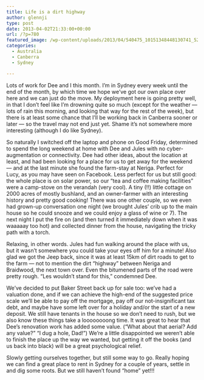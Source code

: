 ```yaml
---
title: Life is a dirt highway
author: glennji
type: post
date: 2013-04-02T21:33:00+00:00
url: /?p=780
featured_image: /wp-content/uploads/2013/04/540475_10151348448130741_525150221_n.jpg
categories:
  - Australia
  - Canberra
  - Sydney

---
```

Lots of work for Dee and I this month. I&#8217;m in Sydney every week until the end of the month, by which time we hope we&#8217;ve got our own place over here and we can just do the move. My deployment here is going pretty well, in that I don&#8217;t feel like I&#8217;m drowning quite so much (except for the weather &#8212; lots of rain this morning, and looking that way for the rest of the week), but there is at least some chance that I&#8217;ll be working back in Canberra sooner or later &#8212; so the travel may not end just yet. Shame it&#8217;s not somewhere more interesting (although I do like Sydney).
  
So naturally I switched off the laptop and phone on Good Friday, determined to spend the long weekend at home with Dee and Jules with no cyber-augmentation or connectivity. Dee had other ideas, about the location at least, and had been looking for a place for us to get away for the weekend &#8212; and at the last minute she found the farm-stay at Neriga. Perfect for Lucy, as you may have seen on Facebook. Less perfect for us but still good: the whole place is on solar power, so our &#8220;tea and coffee making facilities&#8221; were a camp-stove on the verandah (very cool). A tiny (!!) little cottage on 2000 acres of mostly bushland, and an owner-farmer with an interesting history and pretty good cooking! There was one other couple, so we even had grown-up conversation one night (we brought Jules&#8217; crib up to the main house so he could snooze and we could enjoy a glass of wine or 7). The next night I put the fire on (and then turned it immediately down when it was waaaaay too hot) and collected dinner from the house, navigating the tricky path with a torch.
  
Relaxing, in other words. Jules had fun walking around the place with us, but it wasn&#8217;t somewhere you could take your eyes off him for a minute! Also glad we got the Jeep back, since it was at least 15km of dirt roads to get to the farm &#8212; not to mention the dirt &#8220;highway&#8221; between Neriga and Braidwood, the next town over. Even the bitumened parts of the road were pretty rough. &#8220;Les wouldn&#8217;t stand for this,&#8221; condemned Dee.
  
We&#8217;ve decided to put Baker Street back up for sale too: we&#8217;ve had a valuation done, and if we can achieve the high-end of the suggested price scale we&#8217;ll be able to pay off the mortgage, pay off our not-insignificant tax debt, and maybe have some left over for a holiday and/or the start of a new deposit. We still have tenants in the house so we don&#8217;t need to rush, but we also know these things take a loooooooong time. It was great to hear that Dee&#8217;s renovation work has added some value. (&#8220;What about that aerial? Add any value?&#8221; &#8220;I dug a hole, Dad!&#8221;) We&#8217;re a little disappointed we weren&#8217;t able to finish the place up the way we wanted, but getting it off the books (and us back into black) will be a great psychological relief.
  
Slowly getting ourselves together, but still some way to go. Really hoping we can find a great place to rent in Sydney for a couple of years, settle in and dig some roots. But we still haven&#8217;t found &#8220;home&#8221; yet!!!

<div>
</div>

